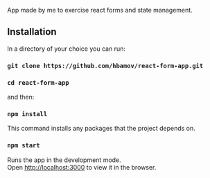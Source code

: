 App made by me to exercise react forms and state management.

## Installation

In a directory of your choice you can run:

### `git clone https://github.com/hbamov/react-form-app.git`

### `cd react-form-app`

and then:

### `npm install`

This command installs any packages that the project depends on.

### `npm start`

Runs the app in the development mode.<br />
Open [http://localhost:3000](http://localhost:3000) to view it in the browser.
